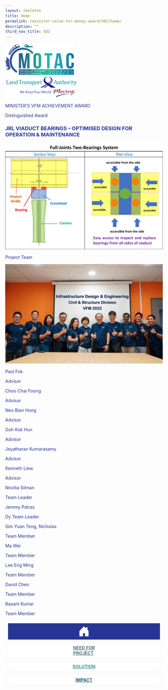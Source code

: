 ```yaml
---
layout: skeleton
title: Home
permalink: /minister-value-for-money-award/VD2/home/
description: ""
third_nav_title: VD2
---
```

<style type="text/css">
  .text-pri {
    color: #273592;
  }

  .nav-tabs {
    border-bottom: none !important;
    overflow: hidden !important;
  }

  .nav-link {
    margin: 8px !important;
    border-radius: 0px !important;
    font-weight: 700 !important;
    padding: 0.5rem 2.8rem !important;
  }

  .link-home {
    border: 1px solid #eee !important;
    color: #fff !important;
    background: rgb(39, 54, 149) !important;
    display: flex;
    justify-content: center;
    align-items: center;
  }

  .link-project {
    border: 1px solid #eee !important;
    color: rgb(83, 114, 122) !important;
    background-color: #fff !important;
    display: flex;
    justify-content: center;
    align-items: center;
  }

  .link-project.active {
    border: none !important;
    color: #fff !important;
    background: rgb(41, 115, 144) !important;
  }

  .link-solution {
    border: 1px solid #eee !important;
    color: rgb(69, 148, 145) !important;
    background-color: #fff !important;
    display: flex;
    justify-content: center;
    align-items: center;
  }

  .link-solution.active {
    border: none !important;
    color: #fff !important;
    background: rgb(34, 155, 189) !important;
  }

  .link-impact {
    border: 1px solid #eee !important;
    color: rgb(41, 95, 120) !important;
    background-color: #fff !important;
    display: flex;
    justify-content: center;
    align-items: center;
  }

  .link-impact.active {
    border: none !important;
    color: #fff !important;
    background: rgb(10, 91, 142) !important;
  }
</style>
<div class="container py-5 text-pri card-bg my-5">
  <div class="row">
    <div class="col-sm-12 pt-4 pb-3 text-center">
      <img src="/images/Logos/MOTAC_header.png" alt="motac logo" class="img-fluid" />
    </div>
  </div>
  <div class="row border border-info">
    <div class="col-sm-4 py-3 text-center d-flex flex-column align-items-center justify-content-center">
      <img src="/images/Logos/LTA.png" class="img-fluid" alt="CAAS" />
    </div>
    <div class="col-sm-8 py-3 text-center bg-primary d-flex justify-content-center flex-column aligin-items-center">
      <p class="mb-1 text-light font-weight-bold raleway-font"> MINISTER’S VFM ACHIEVEMENT AWARD</p>
      <p class="mb-0 distinguished-award">Distinguished Award</p>
    </div>
  </div>
  <div class="row">
    <div class="col-12 py-3">
      <h3 class="text-center  font-weight-bold"> JRL VIADUCT BEARINGS – OPTIMISED DESIGN FOR OPERATION & MAINTENANCE </h3>
    </div>
    <div class="col-12 py-3">
      <img src="/images/VFM/VD2/VD2 Iconic Pic.png" class="img-fluid border my-5" />
    </div>
  </div>
  <div class="row">
    <div class="col-sm-12 text-center py-2 my-2 bg-secondary">
      <p class="mb-0 h3  font-weight-bold text-uppercase"> Project Team​ </p>
    </div>
    <div class="col-sm-11 text-center mx-auto py-3">
      <img src="/images/VFM/VD2/VD2-Team Photo.png" class="img-fluid border border-5 border-secondary" alt="" />
    </div>
    <div class="col-sm-11 mx-auto">
      <div class="row py-5">
        <div class="col-sm-6 mb-5">
          <div class="row">
            <div class="col-sm-6">
              <p class="mb-2 text-pri fw-bold"> Paul Fok </p>
            </div>
            <div class="col-sm-6">
              <p class="mb-2 text-pri fw-bold"> Advisor </p>
            </div>
          </div>
          <div class="row">
            <div class="col-sm-6">
              <p class="mb-2 text-pri fw-bold"> Choo Chai Foong </p>
            </div>
            <div class="col-sm-6">
              <p class="mb-2 text-pri fw-bold"> Advisor </p>
            </div>
          </div>
          <div class="row">
            <div class="col-sm-6">
              <p class="mb-2 text-pri fw-bold"> Neo Bian Hong </p>
            </div>
            <div class="col-sm-6">
              <p class="mb-2 text-pri fw-bold"> Advisor </p>
            </div>
          </div>
          <div class="row">
            <div class="col-sm-6">
              <p class="mb-2 text-pri fw-bold"> Goh Kok Hun </p>
            </div>
            <div class="col-sm-6">
              <p class="mb-2 text-pri fw-bold"> Advisor </p>
            </div>
          </div>
          <div class="row">
            <div class="col-sm-6">
              <p class="mb-2 text-pri fw-bold"> Jeyatharan Kumarasamy </p>
            </div>
            <div class="col-sm-6">
              <p class="mb-2 text-pri fw-bold"> Advisor </p>
            </div>
          </div>
          <div class="row">
            <div class="col-sm-6">
              <p class="mb-2 text-pri fw-bold"> Kenneth Liew </p>
            </div>
            <div class="col-sm-6">
              <p class="mb-2 text-pri fw-bold"> Advisor </p>
            </div>
          </div>
          <div class="row">
            <div class="col-sm-6">
              <p class="mb-2 text-pri fw-bold"> Novilia Silman </p>
            </div>
            <div class="col-sm-6">
              <p class="mb-2 text-pri fw-bold"> Team Leader </p>
            </div>
          </div>
        </div>
        <div class="col-sm-6 mb-5">
          <div class="row">
            <div class="col-sm-6">
              <p class="mb-2 text-pri fw-bold"> Jemmy Patras </p>
            </div>
            <div class="col-sm-6">
              <p class="mb-2 text-pri fw-bold"> Dy Team Leader  </p>
            </div>
          </div>
          <div class="row">
            <div class="col-sm-6">
              <p class="mb-2 text-pri fw-bold"> Sim Yuan Teng, Nicholas </p>
            </div>
            <div class="col-sm-6">
              <p class="mb-2 text-pri fw-bold"> Team Member </p>
            </div>
          </div>
          <div class="row">
            <div class="col-sm-6">
              <p class="mb-2 text-pri fw-bold"> Ma Wei </p>
            </div>
            <div class="col-sm-6">
              <p class="mb-2 text-pri fw-bold"> Team Member </p>
            </div>
          </div>
          <div class="row">
            <div class="col-sm-6">
              <p class="mb-2 text-pri fw-bold"> Lee Eng Ming </p>
            </div>
            <div class="col-sm-6">
              <p class="mb-2 text-pri fw-bold"> Team Member </p>
            </div>
          </div>
          <div class="row">
            <div class="col-sm-6">
              <p class="mb-2 text-pri fw-bold"> David Chen </p>
            </div>
            <div class="col-sm-6">
              <p class="mb-2 text-pri fw-bold"> Team Member </p>
            </div>
          </div>
          <div class="row">
            <div class="col-sm-6">
              <p class="mb-2 text-pri fw-bold"> Basant Kumar </p>
            </div>
            <div class="col-sm-6">
              <p class="mb-2 text-pri fw-bold"> Team Member </p>
            </div>
          </div>
        </div>
      </div>
    </div>
  </div>
  <nav>
    <div class="nav nav-tabs nav-fill" id="nav-tab" role="tablist">
      <a class="nav-link active text-uppercase link-home text-decoration-none" id="nav-home-tab" href="/minister-value-for-money-award/VD2/home/">
        <svg xmlns="http://www.w3.org/2000/svg" width="36" height="36" fill="currentColor" class="bi bi-house-door-fill" viewBox="0 0 16 16">
          <path d="M6.5 14.5v-3.505c0-.245.25-.495.5-.495h2c.25 0 .5.25.5.5v3.5a.5.5 0 0 0 .5.5h4a.5.5 0 0 0 .5-.5v-7a.5.5 0 0 0-.146-.354L13 5.793V2.5a.5.5 0 0 0-.5-.5h-1a.5.5 0 0 0-.5.5v1.293L8.354 1.146a.5.5 0 0 0-.708 0l-6 6A.5.5 0 0 0 1.5 7.5v7a.5.5 0 0 0 .5.5h4a.5.5 0 0 0 .5-.5Z" />
        </svg>
      </a>
      <a class="nav-link link-project text-decoration-none" id="nav-project-tab" href="/minister-value-for-money-award/VD2/need-for-project/"> NEED FOR <br /> PROJECT </a>
      <a class="nav-link link-solution text-decoration-none" id="nav-solution-tab" href="/minister-value-for-money-award/VD2/solution/"> SOLUTION</a>
      <a class="nav-link link-impact text-decoration-none" id="nav-impact-tab" href="/minister-value-for-money-award/VD2/impact/"> IMPACT</a>
    </div>
  </nav>
</div>